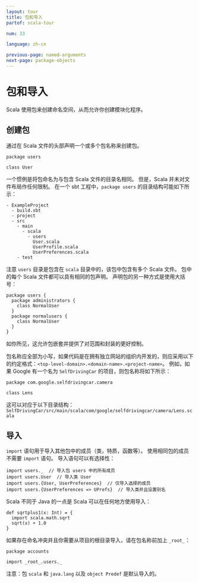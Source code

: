 ```yaml
---
layout: tour
title: 包和导入
partof: scala-tour

num: 33

language: zh-cn

previous-page: named-arguments
next-page: package-objects
---
```


# 包和导入
Scala 使用包来创建命名空间，从而允许你创建模块化程序。

## 创建包
通过在 Scala 文件的头部声明一个或多个包名称来创建包。

```
package users

class User
```
一个惯例是将包命名为与包含 Scala 文件的目录名相同。 但是，Scala 并未对文件布局作任何限制。 在一个 sbt 工程中，`package users` 的目录结构可能如下所示：
```
- ExampleProject
  - build.sbt
  - project
  - src
    - main
      - scala
        - users
          User.scala
          UserProfile.scala
          UserPreferences.scala
    - test
```
注意 `users` 目录是包含在 `scala` 目录中的，该包中包含有多个 Scala 文件。 包中的每个 Scala 文件都可以具有相同的包声明。 声明包的另一种方式是使用大括号：
```
package users {
  package administrators {
    class NormalUser
  }
  package normalusers {
    class NormalUser
  }
}
```
如你所见，这允许包嵌套并提供了对范围和封装的更好控制。

包名称应全部为小写，如果代码是在拥有独立网站的组织内开发的，则应采用以下的约定格式：`<top-level-domain>.<domain-name>.<project-name>`。 例如，如果 Google 有一个名为 `SelfDrivingCar` 的项目，则包名称将如下所示：
```
package com.google.selfdrivingcar.camera

class Lens
```
这可以对应于以下目录结构：`SelfDrivingCar/src/main/scala/com/google/selfdrivingcar/camera/Lens.scala`

## 导入
`import` 语句用于导入其他包中的成员（类，特质，函数等）。 使用相同包的成员不需要 `import` 语句。 导入语句可以有选择性：
```
import users._  // 导入包 users 中的所有成员
import users.User  // 导入类 User
import users.{User, UserPreferences}  // 仅导入选择的成员
import users.{UserPreferences => UPrefs}  // 导入类并且设置别名
```

Scala 不同于 Java 的一点是 Scala 可以在任何地方使用导入：

```tut
def sqrtplus1(x: Int) = {
  import scala.math.sqrt
  sqrt(x) + 1.0
}
```
如果存在命名冲突并且你需要从项目的根目录导入，请在包名称前加上 `_root_`：
```
package accounts

import _root_.users._
```


注意：包 `scala` 和 `java.lang` 以及 `object Predef` 是默认导入的。
